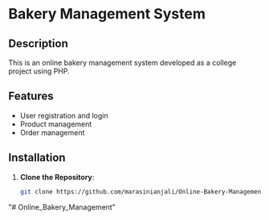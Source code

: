 # Bakery Management System

## Description
This is an online bakery management system developed as a college project using PHP.

## Features
- User registration and login
- Product management
- Order management

## Installation

1. **Clone the Repository**:
   ```bash
   git clone https://github.com/marasinianjali/Online-Bakery-Management-System.git
"# Online_Bakery_Management" 
